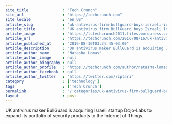 ```yaml
---
site_title               : "Tech Crunch"
site_url                 : "https://techcrunch.com"
site_locale              : "en_US"
article_slug             : "uk-antivirus-firm-bullguard-buys-israeli-iot-security-startup-dojo-labs"
article_title            : "UK antivirus firm BullGuard buys Israeli IoT security startup, Dojo-Labs"
article_image            : "https://tctechcrunch2011.files.wordpress.com/2015/11/vkb1_fktcvwfmyd1z9yzlx9ge94kwlioka0xycyq7-e.jpeg?w=764&h=400&crop=1"
article_url              : "https://techcrunch.com/2016/08/16/uk-antivirus-firm-bullguard-buys-israeli-iot-security-startup-dojo-labs/"
article_published_at     : "2016-08-16T03:34:45-03:00"
article_description      : "UK antivirus maker BullGuard is acquiring Israeli startup Dojo-Labs to expand its portfolio of security products to the Internet of Things."
article_author_name      : "Natasha Lomas"
article_author_image     : null
article_author_biography : null
article_author_profile   : "https://techcrunch.com/author/natasha-lomas/"
article_author_facebook  : null
article_author_twitter   : "https://twitter.com/riptari"
category                 : ['technology']
tags                     : ['Tech Crunch']
permalink                : "/:categories/uk-antivirus-firm-bullguard-buys-israeli-iot-security-startup-dojo-labs/"
layout                   : post
---
```


UK antivirus maker BullGuard is acquiring Israeli startup Dojo-Labs to expand its portfolio of security products to the Internet of Things.
